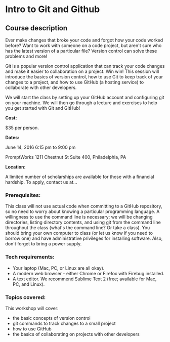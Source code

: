 # Intro to Git and Github

## Course description

Ever make changes that broke your code and forgot how your code worked before? Want to work with someone on a code project, but aren't sure who has the latest version of a particular file? Version control can solve these problems and more!

Git is a popular version control application that can track your code changes and make it easier to collaboration on a project. Win win! This session will introduce the basics of version control, how to use Git to keep track of your changes to a project, and how to use GitHub (a hosting service) to collaborate with other developers.

We will start the class by setting up your GitHub account and configuring git on your machine. We will then go through a lecture and exercises to help you get started with Git and GitHub!

**Cost:**

$35 per person.

**Dates:**

June 14, 2016
6:15 pm to 9:00 pm

PromptWorks
1211 Chestnut St Suite 400, Philadelphia, PA

**Location:**

A limited number of scholarships are available for those with a financial hardship. To apply, contact us at...

### Prerequisites:

This class will not use actual code when committing to a GitHub repository, so no need to worry about knowing a particular programming language. A willingness to use the command line is necessary; we will be changing directories, listing directory contents, and using git from the command line throughout the class (what's the command line? Or take a class). You should bring your own computer to class (or let us know if you need to borrow one) and have administrative privileges for installing software. Also, don't forget to bring a power supply.


### Tech requirements:

 - Your laptop (Mac, PC, or Linux are all okay).
 - A modern web browser - either Chrome or Firefox with Firebug installed.
 - A text editor. We recommend Sublime Text 2 (free; available for Mac, PC, and Linux).


### Topics covered:

This workshop will cover:

 - the basic concepts of version control
 - git commands to track changes to a small project
 - how to use GitHub
 - the basics of collaborating on projects with other developers

